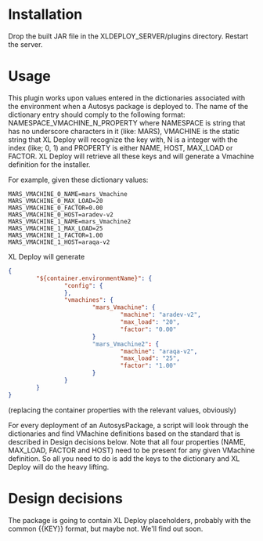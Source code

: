 # Installation
Drop the built JAR file in the XLDEPLOY_SERVER/plugins directory. Restart the server.

# Usage
This plugin works upon values entered in the dictionaries associated with the environment when a Autosys package is deployed to. The name of the dictionary entry should comply to the following format: NAMESPACE\_VMACHINE\_N\_PROPERTY where NAMESPACE is string that has no underscore characters in it (like: MARS), VMACHINE is the static string that XL Deploy will recognize the key with, N is a integer with the index (like; 0, 1) and PROPERTY is either NAME, HOST, MAX_LOAD or FACTOR. XL Deploy will retrieve all these keys and will generate a Vmachine definition for the installer.

For example, given these dictionary values:
```properties
MARS_VMACHINE_0_NAME=mars_Vmachine
MARS_VMACHINE_0_MAX_LOAD=20
MARS_VMACHINE_0_FACTOR=0.00
MARS_VMACHINE_0_HOST=aradev-v2
MARS_VMACHINE_1_NAME=mars_Vmachine2
MARS_VMACHINE_1_MAX_LOAD=25
MARS_VMACHINE_1_FACTOR=1.00
MARS_VMACHINE_1_HOST=araqa-v2
```

XL Deploy will generate
```json
{
        "${container.environmentName}": {
                "config": {
                },
                "vmachines": {
                        "mars_Vmachine": {
                                "machine": "aradev-v2",
                                "max_load": "20",
                                "factor": "0.00"
                        }
                        "mars_Vmachine2": {
                                "machine": "araqa-v2",
                                "max_load": "25",
                                "factor": "1.00"
                        }
                }
        }
}
```
(replacing the container properties with the relevant values, obviously)

For every deployment of an AutosysPackage, a script will look through the dictionaries and find VMachine definitions based on the standard that is described in Design decisions below. Note that all four properties (NAME, MAX_LOAD, FACTOR and HOST) need to be present for any given VMachine definition. So all you need to do is add the keys to the dictionary and XL Deploy will do the heavy lifting.

# Design decisions
The package is going to contain XL Deploy placeholders, probably with the common {{KEY}} format, but maybe not. We'll find out soon.


